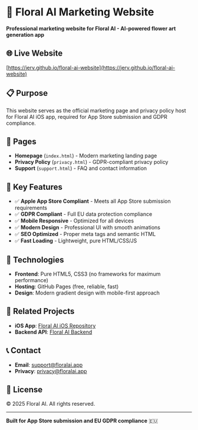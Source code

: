 # 🌸 Floral AI Marketing Website

**Professional marketing website for Floral AI - AI-powered flower art generation app**

## 🌐 Live Website
[https://jerv.github.io/floral-ai-website](https://jerv.github.io/floral-ai-website)

## 📋 Purpose
This website serves as the official marketing page and privacy policy host for Floral AI iOS app, required for App Store submission and GDPR compliance.

## 📄 Pages
- **Homepage** (`index.html`) - Modern marketing landing page
- **Privacy Policy** (`privacy.html`) - GDPR-compliant privacy policy 
- **Support** (`support.html`) - FAQ and contact information

## 🎯 Key Features
- ✅ **Apple App Store Compliant** - Meets all App Store submission requirements
- ✅ **GDPR Compliant** - Full EU data protection compliance
- ✅ **Mobile Responsive** - Optimized for all devices
- ✅ **Modern Design** - Professional UI with smooth animations
- ✅ **SEO Optimized** - Proper meta tags and semantic HTML
- ✅ **Fast Loading** - Lightweight, pure HTML/CSS/JS

## 🚀 Technologies
- **Frontend**: Pure HTML5, CSS3 (no frameworks for maximum performance)
- **Hosting**: GitHub Pages (free, reliable, fast)
- **Design**: Modern gradient design with mobile-first approach

## 📱 Related Projects
- **iOS App**: [Floral AI iOS Repository](../floralai/floral-ai/)
- **Backend API**: [Floral AI Backend](../floral-ai-backend/)

## 📞 Contact
- **Email**: support@floralai.app
- **Privacy**: privacy@floralai.app

## 📜 License
© 2025 Floral AI. All rights reserved.

---

**Built for App Store submission and EU GDPR compliance** 🇪🇺 